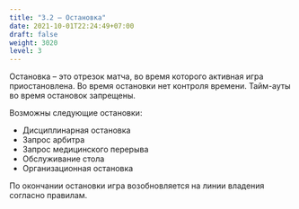 ```yaml
---
title: "3.2 – Остановка"
date: 2021-10-01T22:24:49+07:00
draft: false
weight: 3020
level: 3
---
```


Остановка – это отрезок матча, во время которого активная игра приостановлена. Во время остановки нет контроля времени. Тайм-ауты во время остановок запрещены.

Возможны следующие остановки:
  
  - Дисциплинарная остановка
  - Запрос арбитра
  - Запрос медицинского перерыва
  - Обслуживание стола
  - Организационная остановка

По окончании остановки игра возобновляется на линии владения согласно правилам.
